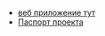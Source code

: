 - [веб приложение тут](https://dm3tr0.pythonanywhere.com)
- [Паспорт проекта](https://github.com/user-attachments/files/17063806/-17936.pdf)

